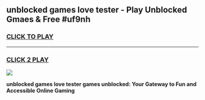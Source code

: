 
## unblocked games love tester - Play Unblocked Gmaes & Free #uf9nh
<h3>
<a href="https://premium.freeplayer.one?title=unblocked_games_love_tester&ref=01M">CLICK TO PLAY</a></h3>
<hr>

<h3>
<a href="https://premium.freeplayer.one?title=unblocked_games_love_tester&ref=01M">CLICK 2 PLAY</a>
  
</h3>

<a href="https://premium.freeplayer.one?title=unblocked_games_love_tester&ref=01M"><img src="https://clearcache.store/games.png"></a>


**unblocked games love tester games unblocked: Your Gateway to Fun and Accessible Online Gaming**
